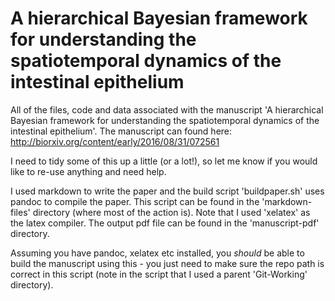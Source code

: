 # A hierarchical Bayesian framework for understanding the spatiotemporal dynamics of the intestinal epithelium
All of the files, code and data associated with the manuscript 'A hierarchical Bayesian framework for understanding the spatiotemporal dynamics of the intestinal epithelium'. The manuscript can found here: http://biorxiv.org/content/early/2016/08/31/072561

I need to tidy some of this up a little (or a lot!), so let me know if you would like to re-use anything and need help.

I used markdown to write the paper and the build script 'buildpaper.sh' uses pandoc to compile the paper. This script can be found in the 'markdown-files' directory (where most of the action is). Note that I used 'xelatex' as the latex compiler. The output pdf file can be found in the 'manuscript-pdf' directory.

Assuming you have pandoc, xelatex etc installed, you *should* be able to build the manuscript using this - you just need to make sure the repo path is correct in this script (note in the script that I used a parent 'Git-Working' directory).  